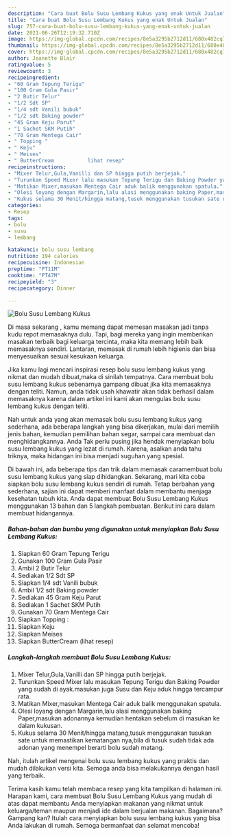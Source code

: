 ```yaml
---
description: "Cara buat Bolu Susu Lembang Kukus yang enak Untuk Jualan"
title: "Cara buat Bolu Susu Lembang Kukus yang enak Untuk Jualan"
slug: 757-cara-buat-bolu-susu-lembang-kukus-yang-enak-untuk-jualan
date: 2021-06-26T12:19:32.710Z
image: https://img-global.cpcdn.com/recipes/8e5a3295b2712d11/680x482cq70/bolu-susu-lembang-kukus-foto-resep-utama.jpg
thumbnail: https://img-global.cpcdn.com/recipes/8e5a3295b2712d11/680x482cq70/bolu-susu-lembang-kukus-foto-resep-utama.jpg
cover: https://img-global.cpcdn.com/recipes/8e5a3295b2712d11/680x482cq70/bolu-susu-lembang-kukus-foto-resep-utama.jpg
author: Jeanette Blair
ratingvalue: 5
reviewcount: 3
recipeingredient:
- "60 Gram Tepung Terigu"
- "100 Gram Gula Pasir"
- "2 Butir Telur"
- "1/2 Sdt SP"
- "1/4 sdt Vanili bubuk"
- "1/2 sdt Baking powder"
- "45 Gram Keju Parut"
- "1 Sachet SKM Putih"
- "70 Gram Mentega Cair"
- " Topping "
- " Keju"
- " Meises"
- " ButterCream           lihat resep"
recipeinstructions:
- "Mixer Telur,Gula,Vanilli dan SP hingga putih berjejak."
- "Turunkan Speed Mixer lalu masukan Tepung Terigu dan Baking Powder yang sudah di ayak.masukan juga Susu dan Keju aduk hingga tercampur rata."
- "Matikan Mixer,masukan Mentega Cair aduk balik menggunakan spatula."
- "Olesi loyang dengan Margarin,lalu alasi menggunakan baking Paper,masukan adonannya kemudian hentakan sebelum di masukan ke dalam kukusan."
- "Kukus selama 30 Menit/hingga matang,tusuk menggunakan tusukan sate untuk memastikan kematangan nya,bila di tusuk sudah tidak ada adonan yang menempel berarti bolu sudah matang."
categories:
- Resep
tags:
- bolu
- susu
- lembang

katakunci: bolu susu lembang 
nutrition: 194 calories
recipecuisine: Indonesian
preptime: "PT11M"
cooktime: "PT47M"
recipeyield: "3"
recipecategory: Dinner

---
```



![Bolu Susu Lembang Kukus](https://img-global.cpcdn.com/recipes/8e5a3295b2712d11/680x482cq70/bolu-susu-lembang-kukus-foto-resep-utama.jpg)

Di masa  sekarang , kamu memang dapat memesan masakan jadi tanpa kudu repot memasaknya dulu. Tapi, bagi mereka yang ingin memberikan masakan terbaik bagi keluarga tercinta, maka kita memang lebih baik memasaknya sendiri. Lantaran, memasak di rumah lebih higienis dan bisa menyesuaikan sesuai kesukaan keluarga.

Jika kamu lagi mencari inspirasi resep bolu susu lembang kukus yang nikmat dan mudah dibuat,maka di sinilah tempatnya. Cara membuat bolu susu lembang kukus  sebenarnya gampang dibuat jika kita memasaknya dengan teliti. Namun, anda tidak usah khawatir akan tidak berhasil dalam memasaknya 
karena dalam artikel ini kami akan mengulas bolu susu lembang kukus dengan teliti.  



Nah untuk anda yang akan memasak bolu susu lembang kukus yang sederhana, ada beberapa langkah yang bisa dikerjakan, mulai dari memilih jenis bahan, kemudian pemilihan bahan segar, sampai cara membuat dan menghidangkannya. Anda Tak perlu pusing jika hendak menyiapkan bolu susu lembang kukus yang lezat di rumah. Karena, asalkan anda  tahu triknya, maka hidangan ini bisa menjadi suguhan yang spesial.

Di bawah ini, ada beberapa tips dan trik dalam memasak caramembuat bolu susu lembang kukus yang siap dihidangkan. Sekarang, mari kita coba siapkan bolu susu lembang kukus sendiri di rumah. Tetap berbahan yang sederhana, sajian ini dapat memberi manfaat dalam membantu menjaga kesehatan tubuh kita. Anda dapat membuat Bolu Susu Lembang Kukus menggunakan 13 bahan dan 5 langkah pembuatan. Berikut ini cara dalam membuat hidangannya.

<!--inarticleads1-->

##### Bahan-bahan dan bumbu yang digunakan untuk menyiapkan Bolu Susu Lembang Kukus:

1. Siapkan 60 Gram Tepung Terigu
1. Gunakan 100 Gram Gula Pasir
1. Ambil 2 Butir Telur
1. Sediakan 1/2 Sdt SP
1. Siapkan 1/4 sdt Vanili bubuk
1. Ambil 1/2 sdt Baking powder
1. Sediakan 45 Gram Keju Parut
1. Sediakan 1 Sachet SKM Putih
1. Gunakan 70 Gram Mentega Cair
1. Siapkan  Topping :
1. Siapkan  Keju
1. Siapkan  Meises
1. Siapkan  ButterCream           (lihat resep)




<!--inarticleads2-->

##### Langkah-langkah membuat Bolu Susu Lembang Kukus:

1. Mixer Telur,Gula,Vanilli dan SP hingga putih berjejak.
1. Turunkan Speed Mixer lalu masukan Tepung Terigu dan Baking Powder yang sudah di ayak.masukan juga Susu dan Keju aduk hingga tercampur rata.
1. Matikan Mixer,masukan Mentega Cair aduk balik menggunakan spatula.
1. Olesi loyang dengan Margarin,lalu alasi menggunakan baking Paper,masukan adonannya kemudian hentakan sebelum di masukan ke dalam kukusan.
1. Kukus selama 30 Menit/hingga matang,tusuk menggunakan tusukan sate untuk memastikan kematangan nya,bila di tusuk sudah tidak ada adonan yang menempel berarti bolu sudah matang.




Nah, itulah artikel mengenai  bolu susu lembang kukus  yang praktis dan mudah dilakukan versi kita. Semoga anda bisa melakukannya dengan hasil yang terbaik. 

Terima kasih kamu telah membaca resep yang kita tampilkan di halaman ini. Harapan kami, cara membuat  Bolu Susu Lembang Kukus yang mudah di atas dapat membantu Anda menyiapkan makanan yang nikmat untuk keluarga/teman maupun menjadi ide dalam berjualan makanan. Bagaimana? Gampang kan? Itulah cara menyiapkan bolu susu lembang kukus yang bisa Anda lakukan di rumah. Semoga bermanfaat dan selamat mencoba!


